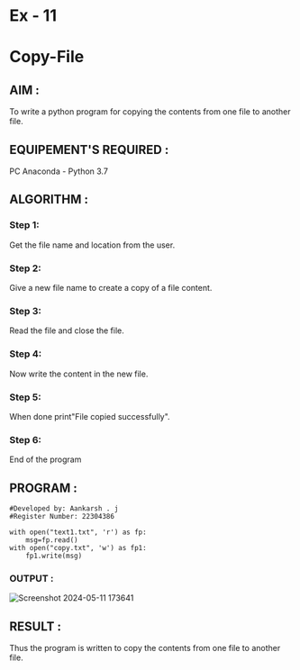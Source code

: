 # Ex - 11
# Copy-File
## AIM :
To write a python program for copying the contents from one file to another file.
## EQUIPEMENT'S REQUIRED : 
PC
Anaconda - Python 3.7
## ALGORITHM : 
### Step 1:
Get the file name and location from the user.

### Step 2:
Give a new file name to create a copy of a file content.

### Step 3:
Read the file and close the file.

### Step 4:
Now write the content in the new file.

### Step 5:
When done print"File copied successfully".

### Step 6:
End of the program

## PROGRAM :
```
#Developed by: Aankarsh . j
#Register Number: 22304386

with open("text1.txt", 'r') as fp:
    msg=fp.read()
with open("copy.txt", 'w') as fp1:
    fp1.write(msg)
```

### OUTPUT :

![Screenshot 2024-05-11 173641](https://github.com/Aravindan2006/Copy-File/assets/151760062/8949552f-4ae6-4105-8e01-4a95d3ae5f4a)


## RESULT :
Thus the program is written to copy the contents from one file to another file.
